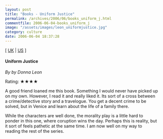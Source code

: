 ```yaml
---
layout: post
title: "Books - Uniform Justice"
permalink: /archives/2006/06/books_uniform_j.html
commentfile: 2006-06-04-books_uniform_j
image: "/assets/images/leon_uniformjustice.jpg"
category: culture
date: 2006-06-04 18:37:28
---
```


\[ [UK](http://www.amazon.co.uk/exec/obidos/ASIN/0099415178/sr=1-15/qid=1150133584/ref=sr_1_15/026-7137165-3530015?%5Fencoding=UTF8&s=books&v=glance) | [US](http://www.amazon.com/gp/product/0142004227/qid=1150133964/sr=1-9/ref=sr_1_9/104-6366348-2988752?s=books&v=glance&n=283155) \]

#### Uniform Justice

_By by Donna Leon_

Rating: ★★★★

A good friend loaned me this book. Something I would never have picked up on my own. However, I read it and really liked it. Its sort of a cross between a crime/detective story and a travelogue. You get a decent crime to be solved, but in Venice and learn about the life of a family there.

While the characters are well done, the morality play is a little hard to ponder in this one, where coruption wins the day. Perhaps this is reality, but it sort of feels pathetic at the same time. I am now well on my way to reading the rest of the series.
